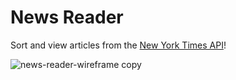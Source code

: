 # News Reader

Sort and view articles from the [New York Times API](https://developer.nytimes.com/docs/top-stories-product/1/overview)!

![news-reader-wireframe copy](https://user-images.githubusercontent.com/102932448/199295895-44852281-933d-47ea-a114-cce7f8d58168.jpg)
